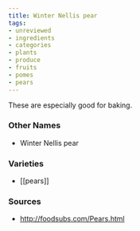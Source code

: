```yaml
---
title: Winter Nellis pear
tags:
- unreviewed
- ingredients
- categories
- plants
- produce
- fruits
- pomes
- pears
---
```

These are especially good for baking.

### Other Names

* Winter Nellis pear

### Varieties

* [[pears]]

### Sources
* http://foodsubs.com/Pears.html

